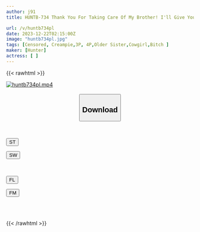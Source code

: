 ```yaml
---
author: j91
title: HUNTB-734 Thank You For Taking Care Of My Brother! I'll Give You Lots Of Love.When I Went To The Bullied Girl's House, I Got Revenge With A Triple Punishment Piston From Three Slut Busty Older Sisters!

url: /v/huntb734pl
date: 2023-12-22T02:15:00Z
image: "huntb734pl.jpg"
tags: [Censored, Creampie,3P, 4P,Older Sister,Cowgirl,Bitch	]
maker: [Hunter]
actress: [ ]
---
```



{{< rawhtml >}}

<div class="video" data-videoid="O2WGrjGgk0sZJay">
    <a href="javascript:;">
        <img src="/v/huntb734pl/huntb734pl.jpg" width="WIDTH" height="HEIGHT" alt="huntb734pl.mp4" loading="lazy">
    </a>
</div>

<script type="text/javascript" src="https://j91.asia/asset/on-demand-st.js"></script>

<br>
  <link rel="stylesheet" href="https://j91.asia/asset/bs5.css">
  
  <center>
  <button class="btn btn-primary" type="button" data-bs-toggle="collapse" data-bs-target=".multi-collapse" aria-expanded="false" aria-controls="multiCollapseExample1 multiCollapseExample2"><h2>Download</h2></button></center>
</p>
<div class="row">
  <div class="col">
    <div class="collapse multi-collapse" id="multiCollapseExample1">
      <div class="card card-body">
	      	      <br>
<div class="buttons">  
<p><a href="https://streamtape.to/v/O2WGrjGgk0sZJay" target="_blank"><button class="btn-hover color-3"><i class="fa fa-download"></i> ST</button></a></p>
<p><a href="https://flaswish.com/9nmm8ol089uj" target="_blank"><button class="btn-hover color-2"><i class="fa fa-download"></i> SW</button></a></p></div>
    </div>
  </div>
</div>
  <div class="col">
    <div class="collapse multi-collapse" id="multiCollapseExample2">
      <div class="card card-body">
	      <br>
<div class="buttons">
<p><a href="javascript:;" target="_blank"><button class="btn-hover color-9"><i class="fa fa-download"></i> FL</button></a></p>
<p><a href="javascript:;" target="_blank"><button class="btn-hover color-8"><i class="fa fa-download"></i> FM</button></a></p></div>
<br><br>
      </div>
    </div>
  </div>
</div>

{{< /rawhtml >}}
